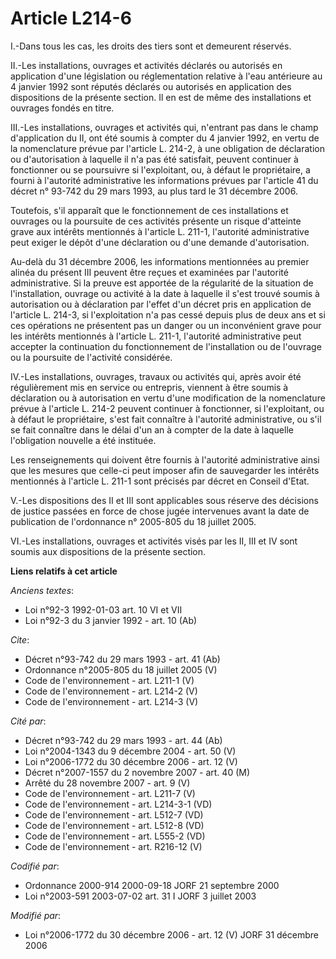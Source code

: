 # Article L214-6

I.-Dans tous les cas, les droits des tiers sont et demeurent réservés. 

II.-Les installations, ouvrages et activités déclarés ou autorisés en application d'une législation ou réglementation
relative à l'eau antérieure au 4 janvier 1992 sont réputés déclarés ou autorisés en application des dispositions de la
présente section. Il en est de même des installations et ouvrages fondés en titre. 

III.-Les installations, ouvrages et activités qui, n'entrant pas dans le champ d'application du II, ont été soumis à compter
du 4 janvier 1992, en vertu de la nomenclature prévue par l'article L. 214-2, à une obligation de déclaration ou
d'autorisation à laquelle il n'a pas été satisfait, peuvent continuer à fonctionner ou se poursuivre si l'exploitant, ou, à
défaut le propriétaire, a fourni à l'autorité administrative les informations prévues par l'article 41 du décret n° 93-742 du
29 mars 1993, au plus tard le 31 décembre 2006. 

Toutefois, s'il apparaît que le fonctionnement de ces installations et ouvrages ou la poursuite de ces activités présente un
risque d'atteinte grave aux intérêts mentionnés à l'article L. 211-1, l'autorité administrative peut exiger le dépôt d'une
déclaration ou d'une demande d'autorisation. 

Au-delà du 31 décembre 2006, les informations mentionnées au premier alinéa du présent III peuvent être reçues et examinées
par l'autorité administrative. Si la preuve est apportée de la régularité de la situation de l'installation, ouvrage ou
activité à la date à laquelle il s'est trouvé soumis à autorisation ou à déclaration par l'effet d'un décret pris en
application de l'article L. 214-3, si l'exploitation n'a pas cessé depuis plus de deux ans et si ces opérations ne présentent
pas un danger ou un inconvénient grave pour les intérêts mentionnés à l'article L. 211-1, l'autorité administrative peut
accepter la continuation du fonctionnement de l'installation ou de l'ouvrage ou la poursuite de l'activité considérée. 

IV.-Les installations, ouvrages, travaux ou activités qui, après avoir été régulièrement mis en service ou entrepris,
viennent à être soumis à déclaration ou à autorisation en vertu d'une modification de la nomenclature prévue à l'article L.
214-2 peuvent continuer à fonctionner, si l'exploitant, ou à défaut le propriétaire, s'est fait connaître à l'autorité
administrative, ou s'il se fait connaître dans le délai d'un an à compter de la date à laquelle l'obligation nouvelle a été
instituée. 

Les renseignements qui doivent être fournis à l'autorité administrative ainsi que les mesures que celle-ci peut imposer afin
de sauvegarder les intérêts mentionnés à l'article L. 211-1 sont précisés par décret en Conseil d'Etat. 

V.-Les dispositions des II et III sont applicables sous réserve des décisions de justice passées en force de chose jugée
intervenues avant la date de publication de l'ordonnance n° 2005-805 du 18 juillet 2005. 

VI.-Les installations, ouvrages et activités visés par les II, III et IV sont soumis aux dispositions de la présente section.

**Liens relatifs à cet article**

_Anciens textes_:

  - Loi n°92-3 1992-01-03 art. 10 VI et VII
  - Loi n°92-3 du 3 janvier 1992 - art. 10 (Ab)

_Cite_:

  - Décret n°93-742 du 29 mars 1993 - art. 41 (Ab)
  - Ordonnance n°2005-805 du 18 juillet 2005 (V)
  - Code de l'environnement - art. L211-1 (V)
  - Code de l'environnement - art. L214-2 (V)
  - Code de l'environnement - art. L214-3 (V)

_Cité par_:

  - Décret n°93-742 du 29 mars 1993 - art. 44 (Ab)
  - Loi n°2004-1343 du 9 décembre 2004 - art. 50 (V)
  - Loi n°2006-1772 du 30 décembre 2006 - art. 12 (V)
  - Décret n°2007-1557 du 2 novembre 2007 - art. 40 (M)
  - Arrêté du 28 novembre 2007 - art. 9 (V)
  - Code de l'environnement - art. L211-7 (V)
  - Code de l'environnement - art. L214-3-1 (VD)
  - Code de l'environnement - art. L512-7 (VD)
  - Code de l'environnement - art. L512-8 (VD)
  - Code de l'environnement - art. L555-2 (VD)
  - Code de l'environnement - art. R216-12 (V)

_Codifié par_:

  - Ordonnance 2000-914 2000-09-18 JORF 21 septembre 2000
  - Loi n°2003-591 2003-07-02 art. 31 I JORF 3 juillet 2003

_Modifié par_:

  - Loi n°2006-1772 du 30 décembre 2006 - art. 12 (V) JORF 31 décembre 2006
